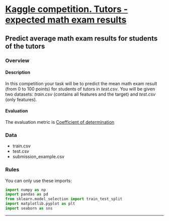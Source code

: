 # [Kaggle competition. Tutors - expected math exam results][1]
## Predict average math exam results for students of the tutors

### Overview

#### Description

In this competition your task will be to predict
the mean math exam result (from 0 to 100 points)
for students of tutors in _test.csv_.
You will be given two datasets:
_train.csv_ (contains all features and the target) and
_test.csv_ (only features).

#### Evaluation

The evaluation metric is
[Coefficient of determination][2]

### Data

- train.csv
- test.csv
- submission_example.csv

### Rules

You can only use these imports:

```python
import numpy as np
import pandas as pd
from sklearn.model_selection import train_test_split
import matplotlib.pyplot as plt
import seaborn as sns
```

---

[1]: https://www.kaggle.com/c/tutors-expected-math-exam-results
[2]: https://en.wikipedia.org/wiki/Coefficient_of_determination
